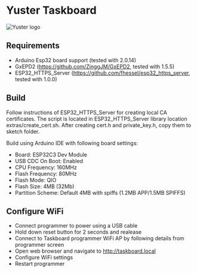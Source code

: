 # Yuster Taskboard
![Yuster logo](/Yuster_logo_128px.png)

## Requirements
* Arduino Esp32 board support (tested with 2.0.14)
* GxEPD2 (https://github.com/ZinggJM/GxEPD2, tested with 1.5.5)
* ESP32_HTTPS_Server (https://github.com/fhessel/esp32_https_server, tested with 1.0.0)

## Build
Follow instructions of ESP32_HTTPS_Server for creating local CA certificates. The script is located in ESP32_HTTPS_Server library location extras/create_cert.sh. After creating cert.h and private_key.h, copy them to sketch folder.

Build using Arduino IDE with following board settings:
* Board: ESP32C3 Dev Module
* USB CDC On Boot: Enabled
* CPU Frequency: 160MHz
* Flash Frequency: 80MHz
* Flash Mode: QIO
* Flash Size: 4MB (32Mb)
* Partition Scheme: Default 4MB with spiffs (1.2MB APP/1.5MB SPIFFS) 

## Configure WiFi
* Connect programmer to power using a USB cable
* Hold down reset button for 2 seconds and realease
* Connect to Taskboard programmer WiFi AP by following details from programmer screen
* Open web browser and navigate to http://taskboard.local
* Configure WiFi settings
* Restart programmer
